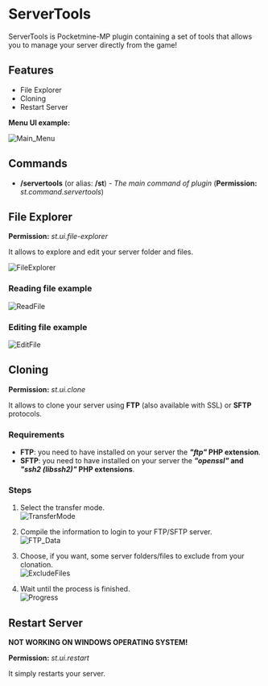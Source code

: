 # ServerTools
ServerTools is Pocketmine-MP plugin containing a set of tools that allows you to manage your server directly from the game!

## Features
- File Explorer
- Cloning
- Restart Server

**Menu UI example:**

![Main_Menu](https://github.com/matcracker/ServerTools/blob/master/.github/README_IMAGES/Form_Main.png)

## Commands
- **/servertools** (or alias: **/st**) - _The main command of plugin_ (**Permission:** _st.command.servertools_)

## File Explorer
**Permission:** _st.ui.file-explorer_

It allows to explore and edit your server folder and files. 

![FileExplorer](https://github.com/matcracker/ServerTools/blob/master/.github/README_IMAGES/Form_FileExplorer.png)

### Reading file example
![ReadFile](https://github.com/matcracker/ServerTools/blob/master/.github/README_IMAGES/Form_FE_ReadFile.gif)

### Editing file example
![EditFile](https://github.com/matcracker/ServerTools/blob/master/.github/README_IMAGES/Form_FE_WriteFile.gif)

## Cloning
**Permission:** _st.ui.clone_

It allows to clone your server using **FTP** (also available with SSL) or **SFTP** protocols.

### Requirements
- **FTP**: you need to have installed on your server the **_"ftp"_ PHP extension**.
- **SFTP**: you need to have installed on your server the **_"openssl"_ and _"ssh2 (libssh2)"_ PHP extensions**.

### Steps
1. Select the transfer mode.<br/>
![TransferMode](https://github.com/matcracker/ServerTools/blob/master/.github/README_IMAGES/Form_Clone_Transfer.png)

2. Compile the information to login to your FTP/SFTP server.<br/>
![FTP_Data](https://github.com/matcracker/ServerTools/blob/master/.github/README_IMAGES/Form_Clone_SFTP.png)

3. Choose, if you want, some server folders/files to exclude from your clonation.<br/>
![ExcludeFiles](https://github.com/matcracker/ServerTools/blob/master/.github/README_IMAGES/Form_Clone_ExcludeFiles.png)

4. Wait until the process is finished.<br/>
![Progress](https://github.com/matcracker/ServerTools/blob/master/.github/README_IMAGES/Form_Clone_Progress.png)

## Restart Server
**NOT WORKING ON WINDOWS OPERATING SYSTEM!**

**Permission:** _st.ui.restart_

It simply restarts your server.